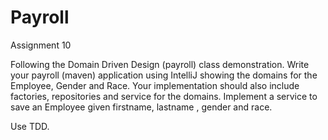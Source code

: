 # Payroll
Assignment 10

Following the Domain Driven Design (payroll) class demonstration. Write your payroll (maven) application using IntelliJ showing 
the domains for the Employee, Gender and Race. Your implementation should also include factories, repositories and service 
for the domains. Implement a service to save an Employee given firstname, lastname , gender and race.

Use TDD.

